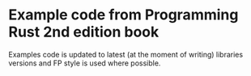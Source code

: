 # Example code from Programming Rust 2nd edition book

Examples code is updated to latest (at the moment of writing) libraries versions and FP style is used where possible.
